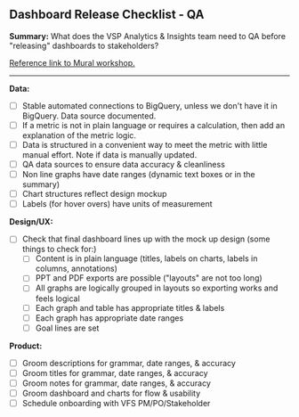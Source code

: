 ## Dashboard Release Checklist - QA

**Summary:** What does the VSP Analytics & Insights team need to QA before "releasing" dashboards to stakeholders?

[Reference link to Mural workshop.](https://app.mural.co/t/adhocvetsgov9623/m/adhocvetsgov9623/1588869654736/1016c93b9f51bc33c49b1d404c716730b052ed90)

---


**Data:**
  - [ ] Stable automated connections to BigQuery, unless we don't have it in BigQuery. Data source documented.
  - [ ] If a metric is not in plain language or requires a calculation, then add an explanation of the metric logic.
  - [ ] Data is structured in a convenient way to meet the metric with little manual effort. Note if data is manually updated.
  - [ ] QA data sources to ensure data accuracy & cleanliness
  - [ ] Non line graphs have date ranges (dynamic text boxes or in the summary)
  - [ ] Chart structures reflect design mockup
  - [ ] Labels (for hover overs) have units of measurement

**Design/UX:**

- [ ] Check that final dashboard lines up with the mock up design (some things to check for:)
  - [ ] Content is in plain language (titles, labels on charts, labels in columns, annotations)
  - [ ] PPT and PDF exports are possible ("layouts" are not too long)
  - [ ] All graphs are logically grouped in layouts so exporting works and feels logical
  - [ ] Each graph and table has appropriate titles & labels
  - [ ] Each graph has appropriate date ranges
  - [ ] Goal lines are set

**Product:**

  - [ ] Groom descriptions for grammar, date ranges, & accuracy
  - [ ] Groom titles for grammar, date ranges, & accuracy
  - [ ] Groom notes for grammar, date ranges, & accuracy
  - [ ] Groom dashboard and charts for flow & usability
  - [ ] Schedule onboarding with VFS PM/PO/Stakeholder
